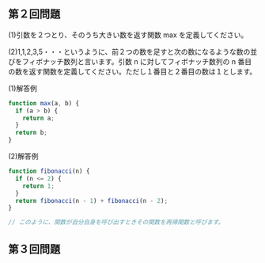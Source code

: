 ## 第２回問題

(1)引数を２つとり、そのうち大きい数を返す関数 max を定義してください。

(2)1,1,2,3,5・・・というように、前２つの数を足すと次の数になるような数の並びをフィボナッチ数列と言います。引数 n に対してフィボナッチ数列の n 番目の数を返す関数を定義してください。ただし１番目と２番目の数は１とします。

(1)解答例

```javascript
function max(a, b) {
  if (a > b) {
    return a;
  }
  return b;
}
```

(2)解答例

```javascript
function fibonacci(n) {
  if (n <= 2) {
    return 1;
  }
  return fibonacci(n - 1) + fibonacci(n - 2);
}

// このように、関数が自分自身を呼び出すときその関数を再帰関数と呼びます。
```

## 第３回問題
